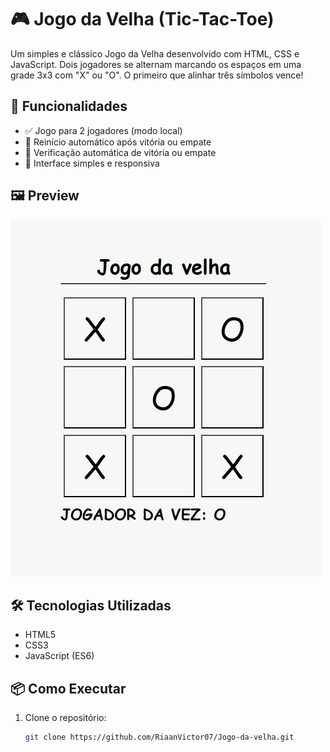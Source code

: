 # 🎮 Jogo da Velha (Tic-Tac-Toe)

Um simples e clássico Jogo da Velha desenvolvido com HTML, CSS e JavaScript. Dois jogadores se alternam marcando os espaços em uma grade 3x3 com "X" ou "O". O primeiro que alinhar três símbolos vence!

## 🚀 Funcionalidades

- ✅ Jogo para 2 jogadores (modo local)
- 🔁 Reinício automático após vitória ou empate
- 🧠 Verificação automática de vitória ou empate
- 🎨 Interface simples e responsiva

## 🖼️ Preview

<img src="./src/img/jogo1.png"/>

## 🛠️ Tecnologias Utilizadas

- HTML5
- CSS3
- JavaScript (ES6)

## 📦 Como Executar

1. Clone o repositório:
   ```bash
   git clone https://github.com/RiaanVictor07/Jogo-da-velha.git
